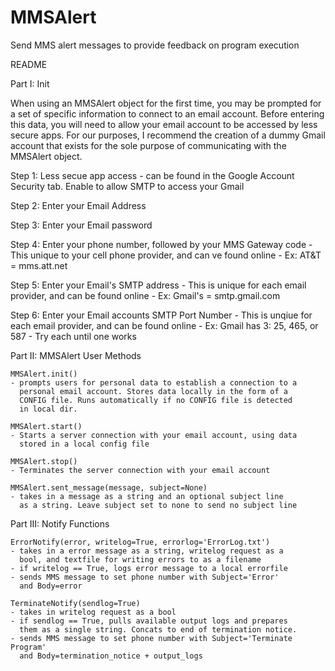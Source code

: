 # MMSAlert
Send MMS alert messages to provide feedback on program execution

README

Part I: Init

When using an MMSAlert object for the first time, you may be prompted for 
a set of specific information to connect to an email account. Before
entering this data, you will need to allow your email account to be 
accessed by less secure apps. For our purposes, I recommend the 
creation of a dummy Gmail account that exists for the sole purpose of
communicating with the MMSAlert object.

Step 1:
	Less secue app access
	- can be found in the Google Account Security tab. Enable to
	  allow SMTP to access your Gmail

Step 2:
	Enter your Email Address

Step 3:
	Enter your Email password

Step 4:
	Enter your phone number, followed by your MMS Gateway code
	- This unique to your cell phone provider, and can ve found 
	  online
	- Ex: AT&T = mms.att.net

Step 5:
	Enter your Email's SMTP address
	- This is unique for each email provider, and can be found online
	- Ex: Gmail's = smtp.gmail.com

Step 6:
	Enter your Email accounts SMTP Port Number
	- This is unqiue for each email provider, and can be found online
	- Ex: Gmail has 3: 25, 465, or 587
	- Try each until one works

Part II: MMSAlert User Methods

	MMSAlert.init()
	- prompts users for personal data to establish a connection to a 
	  personal email account. Stores data locally in the form of a
	  CONFIG file. Runs automatically if no CONFIG file is detected
	  in local dir.

	MMSAlert.start()
	- Starts a server connection with your email account, using data
	  stored in a local config file

	MMSAlert.stop()
	- Terminates the server connection with your email account

	MMSAlert.sent_message(message, subject=None)
	- takes in a message as a string and an optional subject line 
	  as a string. Leave subject set to none to send no subject line

Part III: Notify Functions

	ErrorNotify(error, writelog=True, errorlog='ErrorLog.txt')
	- takes in a error message as a string, writelog request as a
	  bool, and textfile for writing errors to as a filename 
	- if writelog == True, logs error message to a local errorfile 
	- sends MMS message to set phone number with Subject='Error'
	  and Body=error 

	TerminateNotify(sendlog=True)
	- takes in writelog request as a bool
	- if sendlog == True, pulls available output logs and prepares
	  them as a single string. Concats to end of termination notice.
	- sends MMS message to set phone number with Subject='Terminate Program'
	  and Body=termination_notice + output_logs
	
